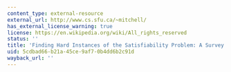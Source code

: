 ```yaml
---
content_type: external-resource
external_url: http://www.cs.sfu.ca/~mitchell/
has_external_license_warning: true
license: https://en.wikipedia.org/wiki/All_rights_reserved
status: ''
title: 'Finding Hard Instances of the Satisfiability Problem: A Survey'
uid: 5cdbad66-b21a-45ce-9af7-0b4dd6b2c91d
wayback_url: ''
---
```

